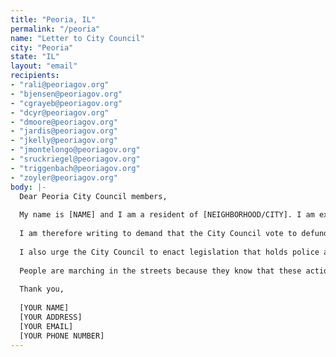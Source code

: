```yaml
---
title: "Peoria, IL"
permalink: "/peoria"
name: "Letter to City Council"
city: "Peoria"
state: "IL"
layout: "email"
recipients:
- "rali@peoriagov.org"
- "bjensen@peoriagov.org"
- "cgrayeb@peoriagov.org"
- "dcyr@peoriagov.org"
- "dmoore@peoriagov.org"
- "jardis@peoriagov.org"
- "jkelly@peoriagov.org"
- "jmontelongo@peoriagov.org"
- "sruckriegel@peoriagov.org"
- "triggenbach@peoriagov.org"
- "zoyler@peoriagov.org"
body: |-
  Dear Peoria City Council members,
  
  My name is [NAME] and I am a resident of [NEIGHBORHOOD/CITY]. I am extremely concerned with the City of Peoria’s inordinate investment in the Peoria Police Department (PPD) at the expense of critical youth, education, and health services. As demonstrated by ongoing peaceful protests, many Peoria residents are dismayed by the current conduct of the Peoria police.
  
  I am therefore writing to demand that the City Council vote to defund the PPD and reapportion those funds to support evidence-based programs and services that, unlike increased police presence, promote the well-being of citizens. It is concerning that the PPD on their website promotes "broken window" policing, which has been used to target Black Americans and has been shown to be ineffective at keeping our communities safe. The City of Peoria 2020 Budget dedicates 44% of the budget towards “Public Safety,” with 22% of the budget going to policing alone, while funding for the arts (9% of total budget), neighborhood livability (8%), and environmental health (17%) have been neglected. This is morally reprehensible.
  
  I also urge the City Council to enact legislation that holds police accountable and ensures they can no longer use lethal force against the residents of Peoria without consequence.
  
  People are marching in the streets because they know that these actions will result in a healthier, safer, more just society. I implore you to listen to the needs of your constituents and take immediate action to address their concerns.
  
  Thank you,
  
  [YOUR NAME]
  [YOUR ADDRESS]
  [YOUR EMAIL]
  [YOUR PHONE NUMBER]
---
```

